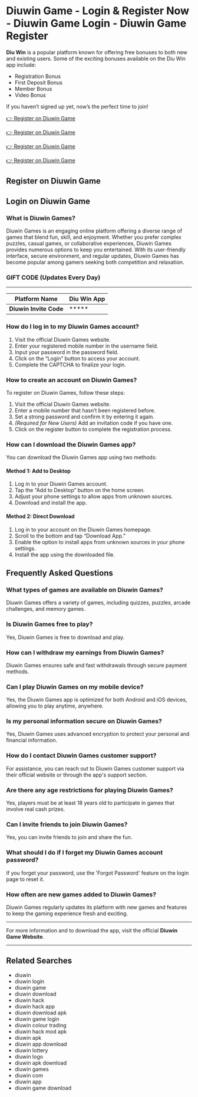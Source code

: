 # Diuwin Game - Login & Register Now - Diuwin Game Login - Diuwin Game Register

**Diu Win** is a popular platform known for offering free bonuses to both new and existing users. Some of the exciting bonuses available on the Diu Win app include:

- Registration Bonus
- First Deposit Bonus
- Member Bonus
- Video Bonus

If you haven’t signed up yet, now’s the perfect time to join!

<a href="https://lakhimpurkheri.com/" rel="nofollow">👉 Register on Diuwin Game</a>

<a href="https://lakhimpurkheri.com/" rel="nofollow">👉 Register on Diuwin Game</a>

<a href="https://lakhimpurkheri.com/" rel="nofollow">👉 Register on Diuwin Game</a>

<a href="https://lakhimpurkheri.com/" rel="nofollow">👉 Register on Diuwin Game</a>

## Register on Diuwin Game
## Login on Diuwin Game

### What is Diuwin Games?
Diuwin Games is an engaging online platform offering a diverse range of games that blend fun, skill, and enjoyment. Whether you prefer complex puzzles, casual games, or collaborative experiences, Diuwin Games provides numerous options to keep you entertained. With its user-friendly interface, secure environment, and regular updates, Diuwin Games has become popular among gamers seeking both competition and relaxation.

### GIFT CODE (Updates Every Day)
**    **

| Platform Name | Diu Win App |
|---------------|-------------|
| **Diuwin Invite Code** | ***** |

### How do I log in to my Diuwin Games account?
1. Visit the official Diuwin Games website.
2. Enter your registered mobile number in the username field.
3. Input your password in the password field.
4. Click on the “Login” button to access your account.
5. Complete the CAPTCHA to finalize your login.

### How to create an account on Diuwin Games?
To register on Diuwin Games, follow these steps:

1. Visit the official Diuwin Games website.
2. Enter a mobile number that hasn’t been registered before.
3. Set a strong password and confirm it by entering it again.
4. *(Required for New Users)* Add an invitation code if you have one.
5. Click on the register button to complete the registration process.

### How can I download the Diuwin Games app?
You can download the Diuwin Games app using two methods:

#### Method 1: Add to Desktop
1. Log in to your Diuwin Games account.
2. Tap the “Add to Desktop” button on the home screen.
3. Adjust your phone settings to allow apps from unknown sources.
4. Download and install the app.

#### Method 2: Direct Download
1. Log in to your account on the Diuwin Games homepage.
2. Scroll to the bottom and tap “Download App.”
3. Enable the option to install apps from unknown sources in your phone settings.
4. Install the app using the downloaded file.

## Frequently Asked Questions

### What types of games are available on Diuwin Games?
Diuwin Games offers a variety of games, including quizzes, puzzles, arcade challenges, and memory games.

### Is Diuwin Games free to play?
Yes, Diuwin Games is free to download and play.

### How can I withdraw my earnings from Diuwin Games?
Diuwin Games ensures safe and fast withdrawals through secure payment methods.

### Can I play Diuwin Games on my mobile device?
Yes, the Diuwin Games app is optimized for both Android and iOS devices, allowing you to play anytime, anywhere.

### Is my personal information secure on Diuwin Games?
Yes, Diuwin Games uses advanced encryption to protect your personal and financial information.

### How do I contact Diuwin Games customer support?
For assistance, you can reach out to Diuwin Games customer support via their official website or through the app's support section.

### Are there any age restrictions for playing Diuwin Games?
Yes, players must be at least 18 years old to participate in games that involve real cash prizes.

### Can I invite friends to join Diuwin Games?
Yes, you can invite friends to join and share the fun.

### What should I do if I forget my Diuwin Games account password?
If you forget your password, use the 'Forgot Password' feature on the login page to reset it.

### How often are new games added to Diuwin Games?
Diuwin Games regularly updates its platform with new games and features to keep the gaming experience fresh and exciting.

---

For more information and to download the app, visit the official **Diuwin Game Website**.

---

## Related Searches
- diuwin
- diuwin login
- diuwin game
- diuwin download
- diuwin hack
- diuwin hack app
- diuwin download apk
- diuwin game login
- diuwin colour trading
- diuwin hack mod apk
- diuwin apk
- diuwin app download
- diuwin lottery
- diuwin logo
- diuwin apk download
- diuwin games
- diuwin com
- diuwin app
- diuwin game download
